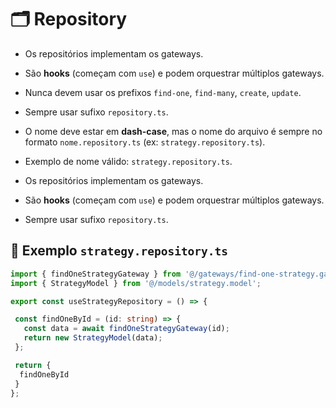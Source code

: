 # 🗂 Repository

* Os repositórios implementam os gateways.

* São **hooks** (começam com `use`) e podem orquestrar múltiplos gateways.

* Nunca devem usar os prefixos `find-one`, `find-many`, `create`, `update`.

* Sempre usar sufixo `repository.ts`.

* O nome deve estar em **dash-case**, mas o nome do arquivo é sempre no formato `nome.repository.ts` (ex: `strategy.repository.ts`).

* Exemplo de nome válido: `strategy.repository.ts`.

* Os repositórios implementam os gateways.

* São **hooks** (começam com `use`) e podem orquestrar múltiplos gateways.

* Sempre usar sufixo `repository.ts`.

## 📄 Exemplo `strategy.repository.ts`

```ts
import { findOneStrategyGateway } from '@/gateways/find-one-strategy.gateway';
import { StrategyModel } from '@/models/strategy.model';

export const useStrategyRepository = () => {

 const findOneById = (id: string) => {
   const data = await findOneStrategyGateway(id);
   return new StrategyModel(data);
 };

 return {
  findOneById
 }
};
``` 